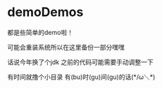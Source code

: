 # demoDemos

都是些简单的demo啦！

可能会重装系统所以在这里备份一部分嘿嘿

话说今年换了个jdk 之前的代码可能需要手动调整一下

有时间就撸个小目录 有(bu)时(gu)间(gu)的话(\*/ω＼\*)
